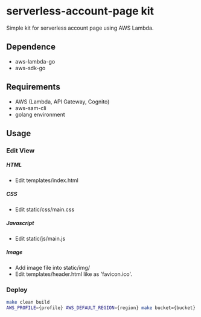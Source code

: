 # serverless-account-page kit
Simple kit for serverless account page using AWS Lambda.


## Dependence
- aws-lambda-go
- aws-sdk-go


## Requirements
- AWS (Lambda, API Gateway, Cognito)
- aws-sam-cli
- golang environment


## Usage

### Edit View
##### HTML
- Edit templates/index.html

##### CSS
- Edit static/css/main.css

##### Javascript
- Edit static/js/main.js

##### Image
- Add image file into static/img/
- Edit templates/header.html like as 'favicon.ico'.

### Deploy
```bash
make clean build
AWS_PROFILE={profile} AWS_DEFAULT_REGION={region} make bucket={bucket} stack={stack name} deploy
```
